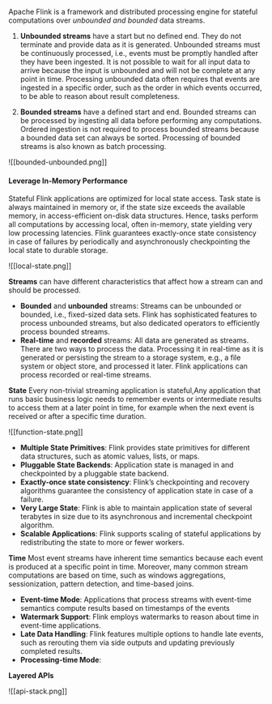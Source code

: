 Apache Flink is a framework and distributed processing engine for stateful computations over _unbounded and bounded_ data streams.
1.  **Unbounded streams** have a start but no defined end. They do not terminate and provide data as it is generated. Unbounded streams must be continuously processed, i.e., events must be promptly handled after they have been ingested. It is not possible to wait for all input data to arrive because the input is unbounded and will not be complete at any point in time. Processing unbounded data often requires that events are ingested in a specific order, such as the order in which events occurred, to be able to reason about result completeness.
    
2.  **Bounded streams** have a defined start and end. Bounded streams can be processed by ingesting all data before performing any computations. Ordered ingestion is not required to process bounded streams because a bounded data set can always be sorted. Processing of bounded streams is also known as batch processing.

![[bounded-unbounded.png]]

#### Leverage In-Memory Performance

Stateful Flink applications are optimized for local state access. Task state is always maintained in memory or, if the state size exceeds the available memory, in access-efficient on-disk data structures. Hence, tasks perform all computations by accessing local, often in-memory, state yielding very low processing latencies. Flink guarantees exactly-once state consistency in case of failures by periodically and asynchronously checkpointing the local state to durable storage.

![[local-state.png]]

**Streams** can have different characteristics that affect how a stream can and should be processed.
-   **Bounded** and **unbounded** streams: Streams can be unbounded or bounded, i.e., fixed-sized data sets. Flink has sophisticated features to process unbounded streams, but also dedicated operators to efficiently process bounded streams.
-   **Real-time** and **recorded** streams: All data are generated as streams. There are two ways to process the data. Processing it in real-time as it is generated or persisting the stream to a storage system, e.g., a file system or object store, and processed it later. Flink applications can process recorded or real-time streams.


**State**
Every non-trivial streaming application is stateful,Any application that runs basic business logic needs to remember events or intermediate results to access them at a later point in time, for example when the next event is received or after a specific time duration.

![[function-state.png]]

- **Multiple State Primitives**: Flink provides state primitives for different data structures, such as atomic values, lists, or maps.
- **Pluggable State Backends**: Application state is managed in and checkpointed by a pluggable state backend.
- **Exactly-once state consistency**: Flink’s checkpointing and recovery algorithms guarantee the consistency of application state in case of a failure.
- **Very Large State**: Flink is able to maintain application state of several terabytes in size due to its asynchronous and incremental checkpoint algorithm.
- **Scalable Applications**: Flink supports scaling of stateful applications by redistributing the state to more or fewer workers.

**Time**
Most event streams have inherent time semantics because each event is produced at a specific point in time. Moreover, many common stream computations are based on time, such as windows aggregations, sessionization, pattern detection, and time-based joins.
- **Event-time Mode**: Applications that process streams with event-time semantics compute results based on timestamps of the events
- **Watermark Support**: Flink employs watermarks to reason about time in event-time applications.
- **Late Data Handling**: Flink features multiple options to handle late events, such as rerouting them via side outputs and updating previously completed results.
- **Processing-time Mode**: 



**Layered APIs**

![[api-stack.png]]

